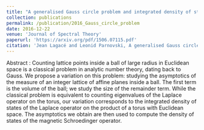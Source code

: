 ```yaml
---
title: "A generalised Gauss circle problem and integrated density of states (with [Leonid Parnovski](http://www.homepages.ucl.ac.uk/~ucahlep/))"
collection: publications
permalink: /publication/2016_Gauss_circle_problem
date: 2016-12-22
venue: 'Journal of Spectral Theory'
paperurl: 'https://arxiv.org/pdf/1506.07115.pdf'
citation: 'Jean Lagacé and Leonid Parnovski, A generalised Gauss circle problem and integrated density of states, <i>Journal of Spectral Theory</i>. 4:(6), pp. 859-879, 2016.'
---
```


Abstract : Counting lattice points inside a ball of large radius in Euclidean space is a classical problem in analytic number theory, dating back to Gauss. We propose a variation on this problem: studying the asymptotics of the measure of an integer lattice of affine planes inside a ball. The first term is the volume of the ball; we study the size of the remainder term. While the classical problem is equivalent to counting eigenvalues of the Laplace operator on the torus, our variation corresponds to the integrated density of states of the Laplace operator on the product of a torus with Euclidean space. The asymptotics we obtain are then used to compute the density of states of the magnetic Schroedinger operator.

